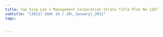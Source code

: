 ```yaml
---
title: Yap Sing Lee v Management Corporation Strata Title Plan No 1267 
subtitle: "[2011] SGHC 24 / 28\_January\_2011"
tags:


---
```


